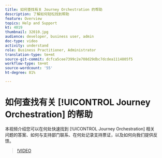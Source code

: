 ```yaml
---
title: 如何查找有关 Journey Orchestration 的帮助
description: 了解如何轻松找到帮助
feature: Overview
topics: Help and Support
kt: 4019
thumbnail: 32010.jpg
audience: developer, business user, admin
doc-type: video
activity: understand
role: Business Practitioner, Administrator
translation-type: tm+mt
source-git-commit: dcfca5cee7399c2e708d29dbc7dcdea1114805f5
workflow-type: tm+mt
source-wordcount: '55'
ht-degree: 81%

---
```



# 如何查找有关 [!UICONTROL Journey Orchestration] 的帮助

本视频介绍您可以在何处快速找到 [!UICONTROL Journey Orchestration] 相关问题的答案、如何与支持部门联系、在何处记录支持票证，以及如何向我们提供反馈。

>[!VIDEO](https://video.tv.adobe.com/v/32010?quality=12)
